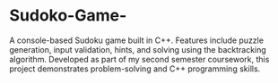 # Sudoko-Game-
A console-based Sudoku game built in C++. Features include puzzle generation, input validation, hints, and solving using the backtracking algorithm. Developed as part of my second semester coursework, this project demonstrates problem-solving and C++ programming skills.
